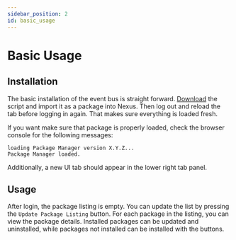 ```yaml
---
sidebar_position: 2
id: basic_usage
---
```

# Basic Usage #

## Installation ##

The basic installation of the event bus is straight forward. [Download](https://keneanung.github.io/nexus-scripts/nexusPackageManager.nxs) the script and import it as a package into Nexus. Then log out and reload the tab before logging in again. That makes sure everything is loaded fresh.

If you want make sure that package is properly loaded, check the browser console for the following messages:

```
loading Package Manager version X.Y.Z...
Package Manager loaded.
```

Additionally, a new UI tab should appear in the lower right tab panel.

## Usage ##

After login, the package listing is empty. You can update the list by pressing the `Update Package Listing` button. For each package in the listing, you can view the package details. Installed packages can be updated and uninstalled, while packages not installed can be installed with the buttons.


